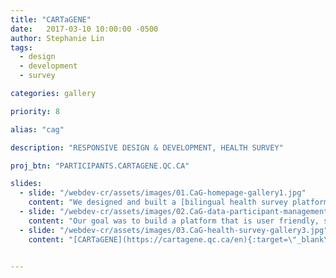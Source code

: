 ```yaml
---
title: "CARTaGENE"
date:   2017-03-10 10:00:00 -0500
author: Stephanie Lin
tags:
  - design
  - development
  - survey

categories: gallery

priority: 8

alias: "cag"

description: "RESPONSIVE DESIGN & DEVELOPMENT, HEALTH SURVEY"

proj_btn: "PARTICIPANTS.CARTAGENE.QC.CA"

slides:
  - slide: "/webdev-cr/assets/images/01.CaG-homepage-gallery1.jpg"
    content: "We designed and built a [bilingual health survey platform](https://cartagene.qc.ca/en){:target=\"_blank\"} for [CARTaGENE](https://www.cartagene.qc.ca/){:target=\"_blank\"} that aims to create an infrastructure to facilitate health and genomics studies across Quebec."
  - slide: "/webdev-cr/assets/images/02.CaG-data-participant-management-gallery2.jpg"
    content: "Our goal was to build a platform that is user friendly, scalable and flexible enough for other groups to adopt and use for collecting health data across Canada. This included tools to build the [survey](https://cartagene.qc.ca/en){:target=\"_blank\"} as well as two separate platforms that ensure participant identity is kept confidential."
  - slide: "/webdev-cr/assets/images/03.CaG-health-survey-gallery3.jpg"
    content: "[CARTaGENE](https://cartagene.qc.ca/en){:target=\"_blank\"} currently has over 42,000 participants who have been invited to use this online portal to complete a follow-up questionnaire. This data will help provide a better understanding of how our environment, lifestyle and genetic background is involved in the development of chronic diseases such as diabetes, cancer and heart disease."    


---
```

